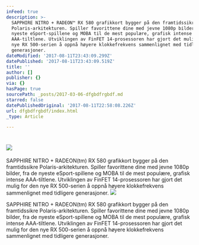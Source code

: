 ```yaml
---
inFeed: true
description: >-
  SAPPHIRE NITRO + RADEON™ RX 580 grafikkort bygger på den framtidssikre
  Polaris-arkitekturen. Spiller favorittene dine med jevne 1080p bilder, fra de
  nyeste eSport-spillene og MOBA til de mest populære, grafisk intense
  AAA-tiltlene. Utviklingen av FinFET 14-prosessoren har gjort det mulig for den
  nye RX 500-serien å oppnå høyere klokkefrekvens sammenlignet med tidligere
  generasjoner.
dateModified: '2017-08-11T23:43:09.299Z'
datePublished: '2017-08-11T23:43:09.519Z'
title: ''
author: []
publisher: {}
via: {}
hasPage: true
sourcePath: _posts/2017-03-06-dfgbdfrgbdf.md
starred: false
datePublishedOriginal: '2017-08-11T22:58:08.226Z'
url: dfgbdfrgbdf/index.html
_type: Article

---
```

# ![](https://the-grid-user-content.s3-us-west-2.amazonaws.com/55e37f56-5564-481a-9051-150621c87eee.jpg)

SAPPHIRE NITRO + RADEON(tm) RX 580 grafikkort bygger på den framtidssikre Polaris-arkitekturen. Spiller favorittene dine med jevne 1080p bilder, fra de nyeste eSport-spillene og MOBA til de mest populære, grafisk intense AAA-tiltlene. Utviklingen av FinFET 14-prosessoren har gjort det mulig for den nye RX 500-serien å oppnå høyere klokkefrekvens sammenlignet med tidligere generasjoner.
![](https://the-grid-user-content.s3-us-west-2.amazonaws.com/19fa6d85-6c0a-468f-bc9d-5aee8aaacad1.jpg)

SAPPHIRE NITRO + RADEON(tm) RX 580 grafikkort bygger på den framtidssikre Polaris-arkitekturen. Spiller favorittene dine med jevne 1080p bilder, fra de nyeste eSport-spillene og MOBA til de mest populære, grafisk intense AAA-tiltlene. Utviklingen av FinFET 14-prosessoren har gjort det mulig for den nye RX 500-serien å oppnå høyere klokkefrekvens sammenlignet med tidligere generasjoner.
